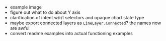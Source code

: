 - example image
- figure out what to do about Y axis
- clarification of intent w/r/t selectors and opaque chart state type
- maybe export connected layers as `LineLayer.Connected`? the names now are awful
- convert readme examples into actual functioning examples
